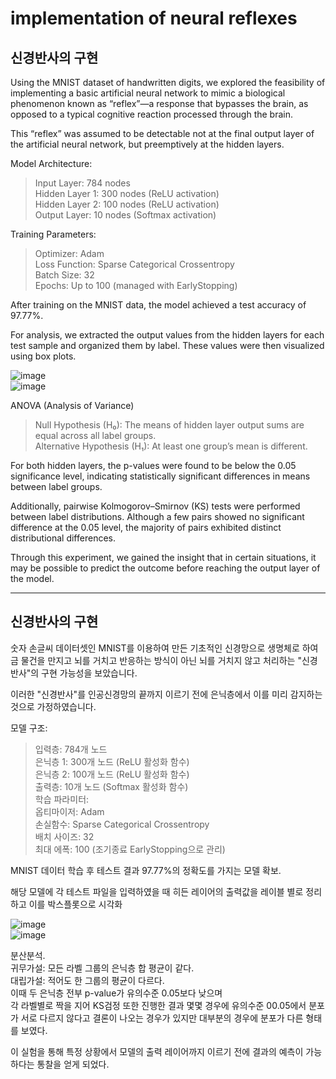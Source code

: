implementation of neural reflexes   
=================================
신경반사의 구현   
-----------
Using the MNIST dataset of handwritten digits, we explored the feasibility of implementing a basic artificial neural network to mimic a biological phenomenon known as “reflex”—a response that bypasses the brain, as opposed to a typical cognitive reaction processed through the brain.   

This “reflex” was assumed to be detectable not at the final output layer of the artificial neural network, but preemptively at the hidden layers.   

Model Architecture:   
> Input Layer: 784 nodes   
> Hidden Layer 1: 300 nodes (ReLU activation)   
> Hidden Layer 2: 100 nodes (ReLU activation)   
> Output Layer: 10 nodes (Softmax activation)   

Training Parameters:   
> Optimizer: Adam   
> Loss Function: Sparse Categorical Crossentropy   
> Batch Size: 32   
> Epochs: Up to 100 (managed with EarlyStopping)   

After training on the MNIST data, the model achieved a test accuracy of 97.77%.   

For analysis, we extracted the output values from the hidden layers for each test sample and organized them by label. These values were then visualized using box plots.   

![image](https://github.com/user-attachments/assets/4e9deb99-fbed-4df9-9145-af74992da690)   
![image](https://github.com/user-attachments/assets/f36d7733-d3fd-45ef-bd31-240959309361)   

ANOVA (Analysis of Variance)   
> Null Hypothesis (H₀): The means of hidden layer output sums are equal across all label groups.   
> Alternative Hypothesis (H₁): At least one group’s mean is different.   

For both hidden layers, the p-values were found to be below the 0.05 significance level, indicating statistically significant differences in means between label groups.   

Additionally, pairwise Kolmogorov–Smirnov (KS) tests were performed between label distributions. Although a few pairs showed no significant difference at the 0.05 level, the majority of pairs exhibited distinct distributional differences.   

Through this experiment, we gained the insight that in certain situations, it may be possible to predict the outcome before reaching the output layer of the model.   

***
신경반사의 구현   
-----------   

숫자 손글씨 데이터셋인 MNIST를 이용하여 만든 기초적인 신경망으로 생명체로 하여금 물건을 만지고 뇌를 거치고 반응하는 방식이 아닌 뇌를 거치지 않고 처리하는 "신경반사"의 구현 가능성을 보았습니다.   

이러한 "신경반사"를 인공신경망의 끝까지 이르기 전에 은닉층에서 이를 미리 감지하는 것으로 가정하였습니다.   

모델 구조:   
> 입력층: 784개 노드   
> 은닉층 1: 300개 노드 (ReLU 활성화 함수)   
> 은닉층 2: 100개 노드 (ReLU 활성화 함수)   
> 출력층: 10개 노드 (Softmax 활성화 함수)   
학습 파라미터:   
> 옵티마이저: Adam   
> 손실함수: Sparse Categorical Crossentropy   
> 배치 사이즈: 32   
> 최대 에폭: 100 (조기종료 EarlyStopping으로 관리)   

MNIST 데이터 학습 후 테스트 결과 97.77%의 정확도를 가지는 모델 확보.   

해당 모델에 각 테스트 파일을 입력하였을 때 히든 레이어의 출력값을 레이블 별로 정리하고 이를 박스플롯으로 시각화   

![image](https://github.com/user-attachments/assets/b22c702d-0d7b-42b3-bf8c-e68223dc139d)   
![image](https://github.com/user-attachments/assets/bf217d64-3e0d-4bbe-8c77-dddec0311277)    

분산분석.   
귀무가설: 모든 라벨 그룹의 은닉층 합 평균이 같다.   
대립가설: 적어도 한 그룹의 평균이 다르다.   
이때 두 은닉층 전부 p-value가 유의수준 0.05보다 낮으며   
각 라벨별로 짝을 지어 KS검정 또한 진행한 결과 몇몇 경우에 유의수준 00.05에서 분포가 서로 다르지 않다고 결론이 나오는 경우가 있지만 대부분의 경우에 분포가 다른 형태를 보였다.   

이 실험을 통해 특정 상황에서 모델의 출력 레이어까지 이르기 전에 결과의 예측이 가능하다는 통찰을 얻게 되었다.    
